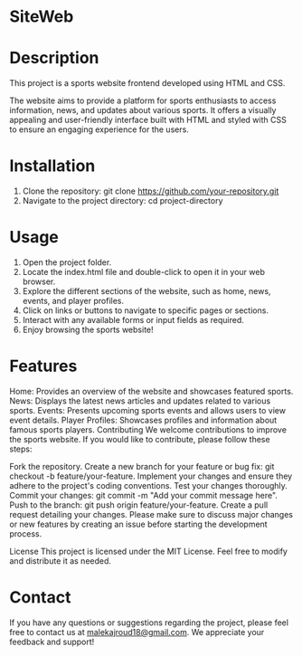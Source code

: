 # SiteWeb
# Description
This project is a sports website frontend developed using HTML and CSS.

The website aims to provide a platform for sports enthusiasts to access information, news, and updates about various sports. It offers a visually appealing and user-friendly interface built with HTML and styled with CSS to ensure an engaging experience for the users.

# Installation
1) Clone the repository: git clone https://github.com/your-repository.git
2) Navigate to the project directory: cd project-directory

# Usage
1) Open the project folder.
2) Locate the index.html file and double-click to open it in your web browser.
3) Explore the different sections of the website, such as home, news, events, and player profiles.
4) Click on links or buttons to navigate to specific pages or sections.
5) Interact with any available forms or input fields as required.
6) Enjoy browsing the sports website!

# Features
Home: Provides an overview of the website and showcases featured sports.
News: Displays the latest news articles and updates related to various sports.
Events: Presents upcoming sports events and allows users to view event details.
Player Profiles: Showcases profiles and information about famous sports players.
Contributing
We welcome contributions to improve the sports website. If you would like to contribute, please follow these steps:

Fork the repository.
Create a new branch for your feature or bug fix: git checkout -b feature/your-feature.
Implement your changes and ensure they adhere to the project's coding conventions.
Test your changes thoroughly.
Commit your changes: git commit -m "Add your commit message here".
Push to the branch: git push origin feature/your-feature.
Create a pull request detailing your changes.
Please make sure to discuss major changes or new features by creating an issue before starting the development process.

License
This project is licensed under the MIT License. Feel free to modify and distribute it as needed.
# Contact
If you have any questions or suggestions regarding the project, please feel free to contact us at malekajroud18@gmail.com. We appreciate your feedback and support!
